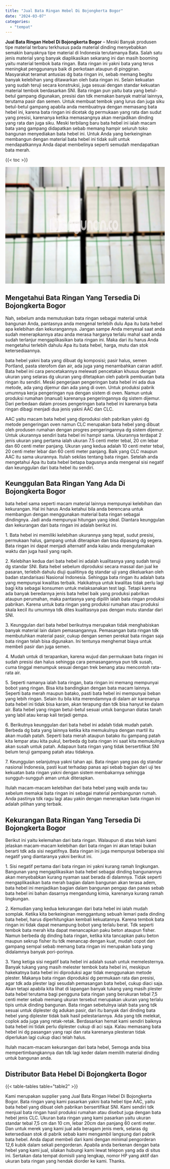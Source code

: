 ```yaml
---
title: "Jual Bata Ringan Hebel Di Bojongkerta Bogor"
date: "2024-03-07"
categories: 
  - "tempat"
---
```


**Jual Bata Ringan Hebel Di Bojongkerta Bogor** – Meski Banyak produsen tipe material terbaru terkhusus pada material dinding menyebabkan semakin banyaknya tipe material di Indonesia terutamanya Bata. Salah satu jenis material yang banyak diaplikasikan sekarang ini dan masih booming yaitu material tembok bata ringan. Bata ringan ini yakni bata yang terus meningkat penggunanya baik di perkotaan ataupun di pinggiran. Masyarakat teramat antusias dg bata ringan ini, sebab memang begitu banyak kelebihan yang ditawarkan oleh bata ringan ini. Selain kekuatan yang sudah teruji secara konstruksi, juga sesuai dengan standar kekuatan material tembok berdasarkan SNI. Bata ringan pun yaitu bata yang betul-betul gampang digunakan, presisi dan tdk memakan banyak matrial lainnya, terutama pasir dan semen. Untuk membuat tembok yang lurus dan juga siku betul-betul gampang apabila anda membuatnya dengan memasang bata hebel ini, karena bata ringan ini dicetak dg permukaan yang rata dan sudut yang presisi, karenanya ketika memasangnya akan menjadikan dinding yang rata dan juga siku. Meski terbilang baru bata hebel ini ialah macam bata yang gampang didapatkan sebab memang hampir seluruh toko bangunan menyediakan bata hebel ini. Untuk Anda yang berkeinginan membangun dengan material bata hebel ini tidak sulit untuk mendapatkannya Anda dapat membelinya seperti semudah mendapatkan bata merah.

{{< toc >}}

![Jual Bata Ringan Hebel Di Bojongkerta Bogor](/images/jual-hebel-murah-39.png)

## Mengetahui Bata Ringan Yang Tersedia Di Bojongkerta Bogor

Nah, sebelum anda memutuskan bata ringan sebagai material untuk bangunan Anda, pantasnya anda mengenal terlebih dulu Apa itu bata hebel apa kelebihan dan kekurangannya. Jangan sampe Anda menyesal saat anda sudah menerapkannya atau anda merasa harganya terlalu mahal saat anda sudah terlanjur mengaplikasikan bata ringan ini. Maka dari itu harus Anda mengetahui terlebih dahulu Apa itu bata hebel, harga, mutu dan stok ketersediaannya.

bata hebel yakni bata yang dibuat dg komposisi; pasir halus, semen Portland, pasta sterofom dan air, ada juga yang menambahkan cairan aditif. Bata hebel ini cara pencetakannya melewati pencetakan khusus dengan ukuran yang selaras dg ukuran yang ditetapkan oleh pabrik pembuatan bata ringan itu sendiri. Meski pengerjaan pengeringan bata hebel ini ada dua metode, ada yang dijemur dan ada yang di oven. Untuk produksi pabrik umumnya kerja pengeringan nya dengan sistem di oven. Namun untuk produksi rumahan (manual) karenanya pengeringannya dg sistem dijemur. Dari perbedaan dalam proses pengeringan bata hebel ini karenanya bata ringan dibagi menjadi dua jenis yakni AAC dan CLC.

AAC yaitu macam bata hebel yang diproduksi oleh pabrikan yakni dg metode pengeringan oven namun CLC merupakan bata hebel yang dibuat oleh produsen rumahan dengan progres pengeringannya dg sistem dijemur. Untuk ukurannya sendiri bata hebel ini hampir sama. Ukurannya terdapat 2 jenis ukuran yang pertama ialah ukuran 7.5 centi meter tebal, 20 cm lebar dan 60 centi meter panjang. Ukuran yang kedua adalah 10 centi meter tebal, 20 centi meter lebar dan 60 centi meter panjang. Baik yang CLC maupun AAC itu sama ukurannya. Itulah sekilas tentang bata ringan. Setelah anda mengetahui Apa itu bata hebel betapa bagusnya anda mengenal sisi negatif dan keunggulan dari bata hebel itu sendiri.

## Keunggulan Bata Ringan Yang Ada Di Bojongkerta Bogor

bata hebel sama seperti macam material lainnya mempunyai kelebihan dan kekurangan. Hal ini harus Anda ketahui bila anda berencana untuk membangun dengan menggunakan material bata ringan sebagai dindingnya. Jadi anda mempunyai hitungan yang ideal. Diantara keunggulan dan kekurangan dari bata ringan ini adalah berikut ini.

1\. Bata hebel ini memiliki kelebihan ukurannya yang tepat, sudut presisi, permukaan halus, gampang untuk diterapkan dan bisa dipasang dg segera. Bata ringan ini dapat menjadi alternatif anda kalau anda mengutamakan waktu dan juga hasil yang rapih.

2\. Kelebihan kedua dari bata hebel ini adalah kualitasnya yang sudah teruji dg standar SNI. Bata hebel sebelum diproduksi secara massal dan jual ke pasaran, terlebih dahulu diuji qualitinya dg standar uji yang dikeluarkan oleh badan standarisasi Nasional Indonesia. Sehingga bata ringan itu adalah bata yang mempunyai kwalitas terbaik. Hakikatnya untuk kwalitas tidak perlu lagi bagi kita sebagai konsumen untuk melaksanakan test lagi. Tetapi karena ada banyak beredarnya jenis bata hebel baik yang produksi pabrikan ataupun perumahan, maka pantasnya yang dipilih ialah bata ringan produksi pabrikan. Karena untuk bata ringan yang produksi rumahan atau produksi skala kecil itu umumnya tdk dites kualitasnya pas dengan mutu standar dari SNI.

3\. Keunggulan dari bata hebel berikutnya merupakan tidak menghabiskan banyak material lain dalam pemasangannya. Pemasangan bata ringan tdk membutuhkan material pasir, cukup dengan semen perekat bata ringan saja bata ringan telah bisa digunakan. Ini tentunya menghemat biaya untuk membeli pasir dan juga semen.

4\. Mudah untuk di terapankan, karena wujud dan permukaan bata ringan ini sudah presisi dan halus sehingga cara pemasangannya pun tdk susah, cuma tinggal menumpuk sesuai dengan trek benang atau mencontoh rata-rata air.

5\. Seperti namanya ialah bata ringan, bata ringan ini memang mempunyai bobot yang ringan. Bisa kita bandingkan dengan bata macam lainnya. Seperti bata merah maupun batako, pasti bata hebel ini mempunyai beban yang lebih ringan. Selain itu bila kita merendamnya di dalam air karenanya bata hebel ini tidak bisa karam, akan terapung dan tdk bisa hanyut ke dalam air. Bata hebel yang ringan betul-betul sesuai untuk bangunan diatas tanah yang labil atau kerap kali terjadi gempa.

6\. Berikutnya keunggulan dari bata hebel ini adalah tidak mudah patah. Berbeda dg bata yang lainnya ketika kita memukulnya dengan martil itu akan mudah patah. Seperti bata merah ataupun batako itu gampang patah kita lempar atau kita pukul, berbeda dg bata ringan ini saat kita memukulnya akan susah untuk patah. Adapaun bata ringan yang tidak bersertifikat SNI belum teruji gampang patah atau tidaknya.

7\. Keunggulan selanjutnya yakni tahan api. Bata ringan yang pas dg standar nasional Indonesia, pasti kuat terhadap panas api sebab bagian dari uji tes kekuatan bata ringan yakni dengan sistem membakarnya sehingga sungguh-sungguh aman untuk diterapkan.

Itulah macam-macam kelebihan dari bata hebel yang wajib anda tau sebelum memakai bata ringan ini sebagai material pembangunan rumah. Anda pastinya tdk ragu lagi atau yakin dengan menerapkan bata ringan ini adalah pilihan yang terbaik.

## Kekurangan Bata Ringan Yang Tersedia Di Bojongkerta Bogor

Berikut ini yaitu kelemahan dari bata ringan. Walaupun di atas telah kami jelaskan macam-macam kelebihan dari bata ringan ini akan tetapi bukan berarti tdk ada sisi negatifnya. Bata ringan ini juga mempunyai beberapa sisi negatif yang diantaranya yakni berikut ini.

1\. Sisi negatif pertama dari bata ringan ini yakni kurang ramah lingkungan. Bangunan yang mengaplikasikan bata hebel sebagai dinding bangunannya akan menyebabkan kurang nyaman saat berada di dalamnya. Tidak seperti mengaplikasikan bata merah bagian dalam bangunan akan terasa adem, bata hebel ini menjadikan bagian dalam bangunan pengap dan panas sebab bata hebel ini bahan dasarnya mengandung kimia, karenanya kurang ramah lingkungan.

2\. Kemudian yang kedua kekurangan dari bata hebel ini ialah mudah somplak. Ketika kita berkeinginan menggantung sebuah lemari pada dinding bata hebel, harus diperhitungkan kembali kekuatannya. Karena tembok bata ringan ini tidak dapat menampung bobot yang terlalu berat. Tdk seperti tembok bata merah kita dapat menancapkan paku beton ataupun fisher. Namun berbeda dg dinding bata ringan, ketika kita tancapkan paku beton maupun sekrup fisher itu tdk menancap dengan kuat, mudah copot dan gampang sempal sebab memang bata ringan ini merupakan bata yang didalamnya banyak pori-porinya.

3\. Yang ketiga sisi negatif bata hebel ini adalah susah untuk memelesternya. Banyak tukang yang masih melester tembok bata hebel ini, meskipun hakekatnya bata hebel ini diproduksi agar tidak menggunakan metode plester. Makanya bata ringan diproduksi dg permukaan rata dan presisi, agar tdk ada plester lagi sesudah pemasangan bata hebel, cukup diaci saja. Akan tetapi apabila kita lihat di lapangan banyak tukang yang masih plester bata hebel terutama bagi pengguna bata ringan yang berukuran tebal 7,5 centi meter sebab memang ukuran tersebut merupakan ukuran yang terlalu tipis untuk dinding bangunan. Bata ringan sebetulnya ialah bata yang tdk sesuai untuk diplester dg adukan pasir, dari itu banyak dari dinding bata hebel yang diplester tidak baik hasil pelestariannya. Ada yang tdk melekat, coplok ada juga yang retak-retak. Berdasarkan hemat kami sendiri baiknya bata hebel ini tidak perlu diplester cukup di aci saja. Kalau memasang bata hebel ini dg pasangan yang rapi dan rata karenanya plesteran tidak diperlukan lagi cukup diaci telah halus.

Itulah macam-macam kekurangan dari bata hebel, Semoga anda bisa mempertimbangkannya dan tdk lagi keder dalam memilih material dinding untuk bangunan anda.

## Distributor Bata Hebel Di Bojongkerta Bogor

{{< table-tables table="table2" >}}

Kami merupakan supplier yang Jual Bata Ringan Hebel Di Bojongkerta Bogor. Bata ringan yang kami pasarkan yakni bata hebel tipe AAC, yaitu bata hebel yang dibuat oleh pabrikan bersertifikat SNI. Kami sendiri tdk menjual bata ringan hasil produksi rumahan atau disebut juga dengan bata hebel jenis CLC. Ukuran bata ringan yang kami pasarkan yaitu ukuran standar tebal 7,5 cm dan 10 cm, lebar 20cm dan panjang 60 centi meter. Dan untuk merek yang kami jual ada beragam jenis merk, selaras dg ketersediaan stok di pabrik sebab kami mengambil langsung dari pabrik bata hebel. Anda dapat membeli dari kami dengan minimal pengorderan 12,6 kubik dalam sekali pengorderan. Apabila anda berkenan dengan bata hebel yang kami jual, silakan hubungi kami lewat telepon yang ada di situs ini. Sertakan data tempat domisili yang lengkap, nomor HP yang aktif dan ukuran bata ringan yang hendak diorder ke kami. Thanks.
